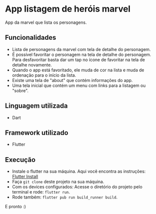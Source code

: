 # App listagem de heróis marvel
App da marvel que lista os personagens.

## Funcionalidades
- Lista de personagens da marvel com tela de detalhe do personagem.
- É possível favoritar o personagem na tela de detalhe do personagem.
  Para desfavoritar basta dar um tap no ícone de favoritar na tela de detalhe novamente.
- Quando o app está favoritado, ele muda de cor na lista e muda de ordenação para o início da lista.
- Existe uma tela de "about" que contém informações do app.
- Uma tela inicial que contém um menu com links para a listagem ou "sobre".

## Linguagem utilizada
- Dart

## Framework utilizado
- Flutter

## Execução
- Instale o flutter na sua máquina. Aqui você encontra as instruções: [Flutter Install](https://flutter.dev/docs/get-started/install)
- Faça ```git clone``` deste projeto na sua máquina.
- Com os devices configurados: 
Acesse o diretório do projeto pelo terminal e rode: ```flutter run```.
- Rode também: ```flutter pub run build_runner build```.

E pronto :)
